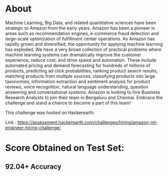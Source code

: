 # About

Machine Learning, Big Data, and related quantitative sciences have been strategic to Amazon from the early years. Amazon has been a pioneer in areas such as recommendation engines, e-commerce fraud detection and large-scale optimization of fulfillment center operations. As Amazon has rapidly grown and diversified, the opportunity for applying machine learning has exploded. We have a very broad collection of practical problems where machine learning systems can dramatically improve the customer experience, reduce cost, and drive speed and automation. These include automated pricing and demand forecasting for hundreds of millions of products, predicting ad click probabilities, ranking product search results, matching products from multiple sources, classifying products into large taxonomies, information extraction and sentiment analysis for product reviews, voice recognition, natural language understanding, question answering and conversational systems.
Amazon is looking to hire Business Research Analysts to join their team in Bengaluru and Chennai.
Embrace the challenge and stand a chance to become a part of this team!

This challenge was hosted on Hackerearth.

Link : https://assessment.hackerearth.com/challenges/hiring/amazon-ml-engineer-hiring-challenge/




# Score Obtained on Test Set:

## 92.04+ Accuracy
